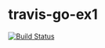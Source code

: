# travis-go-ex1

[![Build Status](https://travis-ci.org/kumatch/travis-go-ex1.svg?branch=master)](https://travis-ci.org/kumatch/travis-go-ex1)
